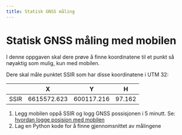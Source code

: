 ```yaml
---
title: Statisk GNSS måling
---
```

# Statisk GNSS måling med mobilen
I denne oppgaven skal dere prøve å finne koordinatene til et punkt så nøyaktig som mulig, kun med mobilen.

Dere skal måle punktet SSIR som har disse koordinatene i UTM 32:

|               |       X       |       Y       |       H       |
|---------------|---------------|---------------|---------------|
|     SSIR      | 6615572.623   | 600117.216    |    97.162     |

1. Legg mobilen oppå SSIR og logg GNSS possisjonen i 5 minutt. Se: [hvordan logge posisjon med mobilen](../bruksanvisninger/gnss_mobil.html)
2. Lag en Python kode for å finne gjennomsnittet av målingene